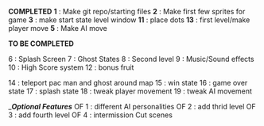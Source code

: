 __________COMPLETED__________
**1** : Make git repo/starting files
**2** : Make first few sprites for game
**3** : make start state level window
**11** : place dots
**13** : first level/make player move
**5** : Make AI move

__________TO BE COMPLETED__________



6 : Splash Screen
7 : Ghost States
8 : Second level
9 : Music/Sound effects
10 : High Score system
12 : bonus fruit

14 : teleport pac man and ghost around map
15 : win state
16 : game over state
17 : splash state
18 : tweak player movement
19 : tweak AI movement



__________Optional Features_________
OF 1 : different AI personalities
OF 2 : add thrid level
OF 3 : add fourth level
OF 4 : intermission Cut scenes


